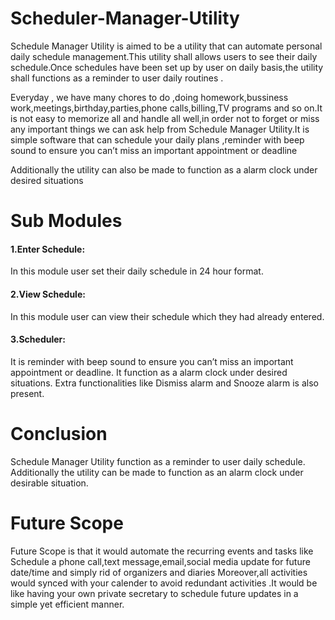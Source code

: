 # Scheduler-Manager-Utility
Schedule Manager Utility is aimed to be a utility that can automate personal daily schedule management.This utility shall allows users to see their daily schedule.Once schedules have been set up by user on daily basis,the utility shall functions as a reminder to user daily routines .

 Everyday , we have many chores to do ,doing homework,bussiness work,meetings,birthday,parties,phone calls,billing,TV programs and so on.It is not easy to memorize all and handle all well,in order not to forget or miss any important things we can ask help from Schedule Manager Utility.It is simple software that can schedule your daily plans ,reminder with beep sound to ensure you can’t miss an important appointment or deadline 

Additionally the utility can also be made to function as a alarm clock under desired situations

# Sub Modules
#### 1.Enter Schedule: 
In this module user set their daily schedule in 24 hour format.


#### 2.View Schedule: 
In this module  user can view their schedule which they had already entered.


#### 3.Scheduler: 
It is reminder with beep sound to ensure you can’t miss an important appointment or deadline.
It  function as a alarm clock under desired situations.
Extra functionalities like Dismiss alarm and Snooze alarm is also present. 
 
# Conclusion
Schedule Manager Utility function as a reminder to user daily schedule. Additionally the utility can be made to function as an alarm clock under desirable situation.

# Future Scope
Future Scope  is that it would automate the recurring events and tasks like Schedule a phone call,text message,email,social media update for future date/time and simply rid of organizers and diaries
Moreover,all activities would synced with your calender to avoid redundant activities .It would be like having your own private secretary to schedule future updates in a simple yet efficient manner.
